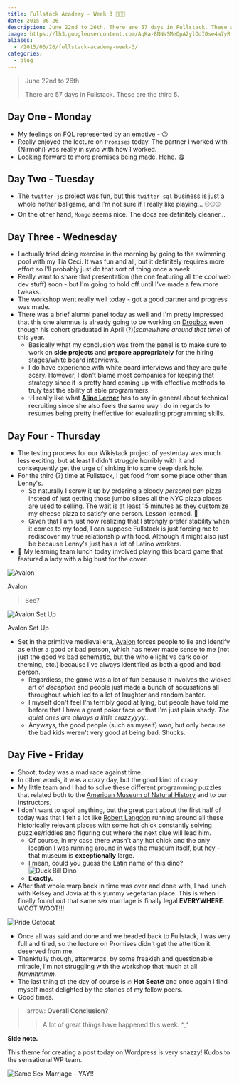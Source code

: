 ```yaml
---
title: Fullstack Academy – Week 3 🔦🔦🔦
date: 2015-06-26
description: June 22nd to 26th. There are 57 days in Fullstack. These are the third 5.
image: https://lh3.googleusercontent.com/AqKa-8NNsSMeOpA2ylOdI0se4a7yRfEv7vvHXYpB_eW2Dx-GQqSBEQ6JqE0jM_4w82-EH5C5EVK-1SFkRonNFNr0GjrRqpJhHDod3tYtzG7Prxkc9i3_mS1v0oLNzYnNYGG-T_TKiJjUXSJ4zNHxER4wyX9IQ1GtjA60RZfQaUIWCbZKvS46eMxLS09jeNuVq46fMRBj5RplZUySJndzgZJJot-N2gSTvJhzz7Pv7nUo95gl-Q0RLrfw4V8LRqw0HUClW49u9sts2BIlcKD3zaG-GjPsJyStr2p6ImAT0J2tcp23NaPHMG5U_IfknBHqbmZ70_4lpHky0xKqvVZMyBCLK57TgVHeUW6aXtKDe8HkSBSXnWRctjXOVjrCe0bIbrqUkydOhvLCE2RIpZP5lfi5GuIhkI7NZJj5uAMphQHUBlXpksHBqGMWiEGnE9ja9HmN_EP05pbloT_MsG6bbjVgoITz0us13UOcwLBzMVT5ZvMm66NLFmCgUUiuw6B1EdVp3wfV1E1_AHYn60eUJ0W3M8k6QNgI1XHzCTq_jQ26XpfnMKWUw7ol_STHx8-bREldnrFSxfzIDDj5hBJVoigghWuONjVSZDU83dFy63RjYEhkZHlvxB4MVzqx7SMU=w1140-h500-no
aliases:
  - /2015/06/26/fullstack-academy-week-3/
categories:
  - blog
---
```


> June 22nd to 26th.
>
> There are 57 days in Fullstack. These are the third 5.

## Day One - Monday

- My feelings on FQL represented by an emotive - 😐
- Really enjoyed the lecture on `Promises` today. The partner I worked with (Nirmohi) was really in sync with how I worked.
- Looking forward to more promises being made. Hehe. 😋

## Day Two - Tuesday

- The `twitter-js` project was fun, but this `twitter-sql` business is just a whole nother ballgame, and I'm not sure if I really like playing... ⚾️⚾️⚾️
- On the other hand, `Mongo` seems nice. The docs are definitely cleaner...

## Day Three - Wednesday

- I actually tried doing exercise in the morning by going to the swimming pool with my Tia Ceci. It was fun and all, but it definitely requires more effort so I'll probably just do that sort of thing once a week.
- Really want to share that presentation (the one featuring all the cool web dev stuff) soon - but I'm going to hold off until I've made a few more tweaks.
- The workshop went really well today - got a good partner and progress was made.
- There was a brief alumni panel today as well and I'm pretty impressed that this one alumnus is already going to be working on [Dropbox](https://dropbox.com 'Dropbox') even though his cohort graduated in April (?)(_somewhere around that time_) of this year.
  - Basically what my conclusion was from the panel is to make sure to work on **side projects** and **prepare appropriately** for the hiring stages/white board interviews.
  - I do have experience with white board interviews and they are quite scary. However, I don't blame most companies for keeping that strategy since it is pretty hard coming up with effective methods to truly test the ability of able programmers.
  - 💡I really like what [**Aline Lerner**](https://blog.alinelerner.com/ "Aline Lerner's Blog") has to say in general about technical recruiting since she also feels the same way I do in regards to resumes being pretty ineffective for evaluating programming skills.

## Day Four - Thursday

- The testing process for our Wikistack project of yesterday was much less exciting, but at least I didn't struggle horribly with it and consequently get the urge of sinking into some deep dark hole.
- For the third (?) time at Fullstack, I get food from some place other than Lenny's.
  - So naturally I screw it up by ordering a bloody _personal pan_ pizza instead of just getting those jumbo slices all the NYC pizza places are used to selling. The wait is at least 15 minutes as they customize my cheese pizza to satisfy one person. Lesson learned. 🍕
  - Given that I am just now realizing that I strongly prefer stability when it comes to my food, I can suppose Fullstack is just forcing me to rediscover my true relationship with food. Although it might also just be because Lenny's just has a lot of Latino workers.
- 🍴 My learning team lunch today involved playing this board game that featured a lady with a big bust for the cover.

![Avalon](https://cf.geekdo-images.com/images/pic1398895_md.jpg)

Avalon

> See?

![Avalon Set
Up](https://www.boardgamequest.com/wp-content/uploads/2013/07/Resistance-Avalon-Feature.jpg)

Avalon Set Up

- Set in the primitive medieval era, [Avalon](https://www.amazon.com/Indie-Boards-Cards-AVA1IBC-Resistance/dp/B009SAAV0C 'Avalon') forces people to lie and identify as either a good or bad person, which has never made sense to me (not just the good vs bad schematic, but the whole light vs dark color theming, etc.) because I've always identified as both a good and bad person.
  - Regardless, the game was a lot of fun because it involves the wicked art of _deception_ and people just made a bunch of accusations all throughout which led to a lot of laughter and random banter.
  - I myself don't feel I'm terribly good at lying, but people have told me before that I have a great poker face or that I'm just plain shady. _The quiet ones are always a little crazzyyyy..._
  - Anyways, the good people (such as myself) won, but only because the bad kids weren't very good at being bad. Shucks.

## Day Five - Friday

- Shoot, today was a mad race against time.
- In other words, it was a crazy day, but the good kind of crazy.
- My little team and I had to solve these different programming puzzles that related both to the [American Museum of Natural History](https://www.amnh.org/) and to our instructors.
- I don't want to spoil anything, but the great part about the first half of today was that I felt a lot like [Robert Langdon](https://www.wikiwand.com/en/Robert_Langdon 'Robert Langdon') running around all these historically relevant places with some hot chick constantly solving puzzles/riddles and figuring out where the next clue will lead him.
  - Of course, in my case there wasn't any hot chick and the only location I was running around in was the museum itself, but hey - that museum is **exceptionally** large.
  - I mean, could you guess the Latin name of this dino? ![Duck Bill
Dino](https://www.amnh.org/var/ezflow_site/storage/images/media/amnh/images/exhibitions/permanent-exhibitions/fossil-halls/hall-of-ornithischian-dinosaurs2/duck-billed-dinosaur/149935-1-eng-US/duck-billed-dinosaur_dynamic_lead_slide.jpg)
  - **Exactly.**
- After that whole warp back in time was over and done with, I had lunch with Kelsey and Jovia at this yummy vegetarian place. This is when I finally found out that same sex marriage is finally legal **EVERYWHERE**. WOOT WOOT!!!

![Pride Octocat](https://lh3.googleusercontent.com/Wnq2PJa72aFdF4eqdkzrgWnEtrznZT1_hosN4NsB6zZeTu7sP3XluAD0OAKn3merOs872xadSeZASFdZk1zH3P5PA6vylZott8YuAPrbrkvElcbHB_xeHJuIlS_WNWtxBE3nqxAsM36oQtaH_OJQifkT2wbdYdTH1lSAmZREJdNWN60fc-40Heec2A9SL1g-CWl5F-pmuoAeU7o1t_uSnT32MDOUML1otaD-UKQXag1zyVK96hIAb07Ffd_ngJxMWZA0ysxhgS07VakJuA-CrhePTfK1CYvIFQRfw6Tq4-LJCbMeTdTk1zZNeOhxqxPgKVaabmMVCJmfI3ae2wGbGG0GsPEBsOXMzStZ8kXQr_-glMdLw7nj6cDixDh3igYa4WMKiFUT2eryu7C4z9S3r3LTdipigocpejRdkAclf7wllWmfJUdbAfvjv75Rwb0TMydJPLYHFPIPmyHmYmj57tISodC3gikghx05zU0hrOy0mMAgsVZGYrxu8CjrzPf6-us5mKR_qvrq3RpXmIYmaoyR-mJWWTSmYqFv3Q4WBGXZlSNSspeT2CIajClSlqPeCnrmxspDW19xGSAmgcV05txa8gnPzhIClgmNUejPqOplsZfRIu7x-0WF0uftjMTJ=w57-h56-no)

- Once all was said and done and we headed back to Fullstack, I was very full and tired, so the lecture on Promises didn't get the attention it deserved from me.
- Thankfully though, afterwards, by some freakish and questionable miracle, I'm not struggling with the workshop that much at all. _Mmmhmmm._
- The last thing of the day of course is 🔥 **Hot Seat🔥** and once again I find myself most delighted by the stories of my fellow peers.
- Good times.

> :arrow: **Overall Conclusion?**
>
> > A lot of great things have happened this week. \^\_\^

**Side note.**

This theme for creating a post today on Wordpress is very snazzy! Kudos to the sensational WP team.

![Same Sex Marriage - YAY!!](https://lh3.googleusercontent.com/SXRYo8epLncHeUT7Vt5OZOtZeaE18ue5nOI4Nd_l8ZteeSWJGAUDPsTPnlsqlrjteDtogbUH73Ew58kCtytELyVvqcitU4LgXZ-sLlapMb13HihAx6heBG45pEDIj_zzqvh6RAiHpagixGoGKkHerK9fBLfa6BrFN9hI8GSSs_Lvq79oiOwfoSNBfDOPMkQy5NYQKUGR0wX7aNzFBS6VpA1_6D1ju1N5Uqchb4XxwyrXMc0e1EGPNlT6A4OaxsIKNwa5ja4mC20_2_Lu3yUiJs-BWEZ_cEqN48X4iAQ7KODy3jFzlfyvegGrvxmk3aVIp9m0LTBUm6IyhZO9zbWlcl-qtZ6VJVOVA_K6htrBlVsjmkAdz8c4dwtW_XmLGcRFl51zv_nP3YWHhKb76JVy5t_zbeUZ61yKCn6ZexSs84UHMwi9cq0yhyuxucsG13FZ4Sx1UI5bf6U-w_nztkq3AHdv2OpphlQNe5H2tLAS5U4WBjcOK9q50rrA6fPQUVt5mymr7E6D1t0-nKL8HOFaFsF1kiiPt2FqcIeNDAlVhCTIRmX7_uiOka5CCBioHxBdSUxRDQopn1br-7OqK9buzkZMKd1n1lQCiqwApFoidbKe_rWKqZny09q-HxCRSSHW=w389-h220-no)
